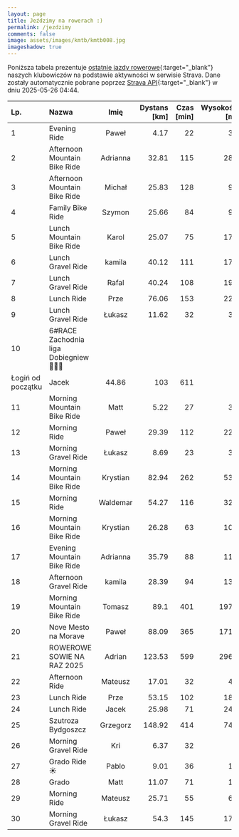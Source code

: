 ```yaml
---
layout: page
title: Jeździmy na rowerach :)
permalink: /jezdzimy
comments: false
image: assets/images/kmtb/kmtb008.jpg
imageshadow: true
---
```


Poniższa tabela prezentuje [ostatnie jazdy rowerowe](https://www.strava.com/clubs/336381){:target="_blank"} naszych klubowiczów na podstawie aktywności w serwisie Strava. Dane zostały automatycznie pobrane poprzez [Strava API](https://developers.strava.com/docs/reference/#api-Clubs-getClubActivitiesById){:target="_blank"} w dniu 2025-05-26 04:44.

Lp. | Nazwa | Imię | Dystans [km] | Czas [min] | Wysokość [m]
:--- | :--- | :---: | ---: | ---: | ---:
1|Evening Ride|Paweł|4.17|22|30
2|Afternoon Mountain Bike Ride|Adrianna|32.81|115|281
3|Afternoon Mountain Bike Ride|Michał|25.83|128|95
4|Family Bike Ride|Szymon|25.66|84|96
5|Lunch Mountain Bike Ride|Karol|25.07|75|174
6|Lunch Gravel Ride|kamila|40.12|111|176
7|Lunch Gravel Ride|Rafal|40.24|108|199
8|Lunch Ride|Prze|76.06|153|223
9|Lunch Gravel Ride|Łukasz|11.62|32|35
10|6#RACE Zachodnia liga Dobiegniew 💚🦵🔥
Łogiń od początku|Jacek|44.86|103|611
11|Morning Mountain Bike Ride|Matt|5.22|27|30
12|Morning Ride|Paweł|29.39|112|226
13|Morning Gravel Ride|Łukasz|8.69|23|38
14|Morning Mountain Bike Ride|Krystian|82.94|262|537
15|Morning Ride|Waldemar|54.27|116|320
16|Morning Mountain Bike Ride|Krystian|26.28|63|102
17|Evening Mountain Bike Ride|Adrianna|35.79|88|117
18|Afternoon Gravel Ride|kamila|28.39|94|134
19|Morning Mountain Bike Ride|Tomasz|89.1|401|1970
20|Nove Mesto na Morave|Paweł|88.09|365|1713
21|ROWEROWE SOWIE NA RAZ 2025|Adrian|123.53|599|2961
22|Afternoon Ride|Mateusz|17.01|32|41
23|Lunch Ride|Prze|53.15|102|181
24|Lunch Ride|Jacek|25.98|71|247
25|Szutroza Bydgoszcz|Grzegorz|148.92|414|747
26|Morning Gravel Ride|Kri|6.37|32|8
27|Grado Ride ☀️|Pablo|9.01|36|14
28|Grado|Matt|11.07|71|11
29|Morning Ride|Mateusz|25.71|55|63
30|Morning Gravel Ride|Łukasz|54.3|145|175
